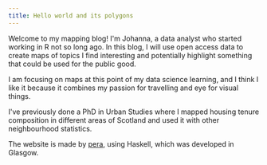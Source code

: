 ```yaml
---
title: Hello world and its polygons
---
```


Welcome to my mapping blog! I'm Johanna, a data analyst who started working in R not so long ago. In this blog, I will use open access data to create maps of topics I find interesting and potentially highlight something that could be used for the public good.

I  am focusing on maps at this point of my data science learning, and I think I like it because it combines my passion for travelling and eye for visual things.

I've previously done a PhD in Urban Studies where I mapped housing tenure composition in different areas of Scotland and used it with other neighbourhood statistics.

The website is made by [pera](https://gitlab.com/trobador), using Haskell, which was developed in Glasgow.